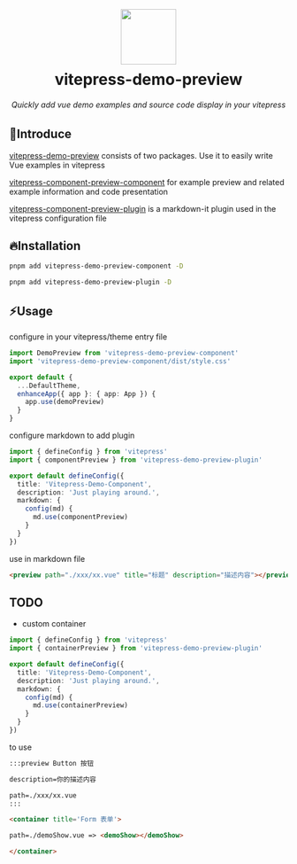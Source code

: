 <div align="center">
  <img src="https://s1.328888.xyz/2022/08/24/wDqX7.png" width="100" />
	<h1 style="margin:10px">vitepress-demo-preview</h1>
	<h6 align="center">Quickly add vue demo examples and source code display in your vitepress</h6>
</div>

## 🎉Introduce

[vitepress-demo-preview](https://github.com/flingyp/vitepress-demo-preview) consists of two packages. Use it to easily write Vue examples in vitepress

[vitepress-component-preview-component](https://www.npmjs.com/package/vitepress-demo-preview-component) for example preview and related example information and code presentation

[vitepress-component-preview-plugin](https://www.npmjs.com/package/vitepress-component-preview-plugin) is a markdown-it plugin used in the vitepress configuration file

## 🔥Installation

```sh
pnpm add vitepress-demo-preview-component -D
```

```sh
pnpm add vitepress-demo-preview-plugin -D
```

## ⚡Usage

configure in your vitepress/theme entry file

```ts
import DemoPreview from 'vitepress-demo-preview-component'
import 'vitepress-demo-preview-component/dist/style.css'

export default {
  ...DefaultTheme,
  enhanceApp({ app }: { app: App }) {
    app.use(demoPreview)
  }
}
```

configure markdown to add plugin

```ts
import { defineConfig } from 'vitepress'
import { componentPreview } from 'vitepress-demo-preview-plugin'

export default defineConfig({
  title: 'Vitepress-Demo-Component',
  description: 'Just playing around.',
  markdown: {
    config(md) {
      md.use(componentPreview)
    }
  }
})
```

use in markdown file

```html
<preview path="./xxx/xx.vue" title="标题" description="描述内容"></preview>
```

## TODO

- custom container

```ts
import { defineConfig } from 'vitepress'
import { containerPreview } from 'vitepress-demo-preview-plugin'

export default defineConfig({
  title: 'Vitepress-Demo-Component',
  description: 'Just playing around.',
  markdown: {
    config(md) {
      md.use(containerPreview)
    }
  }
})
```

to use

```md
:::preview Button 按钮

description=你的描述内容

path=./xxx/xx.vue
:::

<container title='Form 表单'>

path=./demoShow.vue => <demoShow></demoShow>

</container>
```
